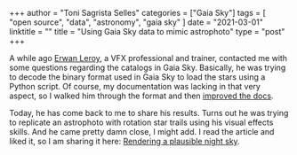 +++
author = "Toni Sagrista Selles"
categories = ["Gaia Sky"]
tags = [ "open source", "data", "astronomy", "gaia sky" ]
date = "2021-03-01"
linktitle = ""
title = "Using Gaia Sky data to mimic astrophoto"
type = "post"
+++

A while ago [Erwan Leroy](erwanleroy.com), a VFX professional and trainer, contacted me with some questions regarding the catalogs in Gaia Sky. Basically, he was trying to decode the binary format used in Gaia Sky to load the stars using a Python script. Of course, my documentation was lacking in that very aspect, so I walked him through the format and then [improved the docs](https://gaia.ari.uni-heidelberg.de/gaiasky/docs/Data-streaming.html#particle-files).

Today, he has come back to me to share his results. Turns out he was trying to replicate an astrophoto with rotation star trails using his visual effects skills. And he came pretty damn close, I might add. I read the article and liked it, so I am sharing it here: [Rendering a plausible night sky](http://erwanleroy.com/rendering-a-plausible-night-sky-making-stars-gizmo-part-2-2/).
